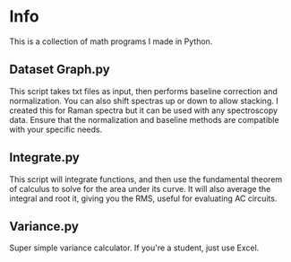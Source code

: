 # Info

This is a collection of math programs I made in Python.

## Dataset Graph.py

This script takes txt files as input, then performs baseline correction and normalization. You can also shift spectras up or down to allow stacking. I created this for Raman spectra but it can be used with any spectroscopy data. Ensure that the normalization and baseline methods are compatible with your specific needs.

## Integrate.py

This script will integrate functions, and then use the fundamental theorem of calculus to solve for the area under its curve. It will also average the integral and root it, giving you the RMS, useful for evaluating AC circuits.

## Variance.py

Super simple variance calculator. If you're a student, just use Excel.
